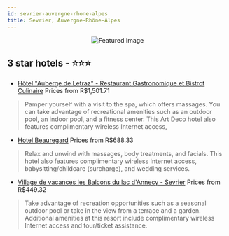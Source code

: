 ```yaml
---
id: sevrier-auvergne-rhone-alpes
title: Sevrier, Auvergne-Rhône-Alpes
---
```


<center><img src="https://i.travelapi.com/hotels/3000000/2410000/2400200/2400148/8383910f_z.jpg" alt="Featured Image" /></center>


##  3 star hotels - ⭐️⭐️⭐️

-    [Hôtel "Auberge de Letraz" - Restaurant Gastronomique et Bistrot Culinaire](https://us.hurb.com/hotels/sevrier/hotel-auberge-de-letraz-restaurant-gastronomique-et-bistrot-culinaire-JNP-JP179623?cmp=18055) Prices from R$1,501.71
   > Pamper yourself with a visit to the spa, which offers massages. You can take advantage of recreational amenities such as an outdoor pool, an indoor pool, and a fitness center. This Art Deco hotel also features complimentary wireless Internet access, 
-    [Hotel Beauregard](https://us.hurb.com/hotels/sevrier/hotel-beauregard-JNP-JP815852?cmp=18055) Prices from R$688.33
   > Relax and unwind with massages, body treatments, and facials. This hotel also features complimentary wireless Internet access, babysitting/childcare (surcharge), and wedding services.
-    [Village de vacances les Balcons du lac d'Annecy - Sevrier](https://us.hurb.com/hotels/sevrier/village-de-vacances-les-balcons-du-lac-d-annecy-sevrier-JNP-JP004724?cmp=18055) Prices from R$449.32
   > Take advantage of recreation opportunities such as a seasonal outdoor pool or take in the view from a terrace and a garden. Additional amenities at this resort include complimentary wireless Internet access and tour/ticket assistance.
